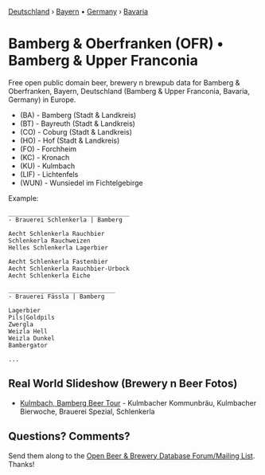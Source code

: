 <!-- Franken › • Franconia ›  -- add - why? why not??
-->

[Deutschland](https://github.com/openbeer/de-deutschland) › [Bayern](https://github.com/openbeer/by-bayern) • [Germany](https://github.com/openbeer/de-deutschland) › [Bavaria](https://github.com/openbeer/by-bayern)

# Bamberg & Oberfranken (OFR) • Bamberg & Upper Franconia

Free open public domain beer, brewery n brewpub data for Bamberg & Oberfranken, Bayern, Deutschland
(Bamberg & Upper Franconia, Bavaria, Germany) in Europe.

- (BA) - Bamberg (Stadt & Landkreis)
- (BT) - Bayreuth (Stadt & Landkreis)
- (CO) - Coburg (Stadt & Landkreis)
- (HO) - Hof (Stadt & Landkreis)
- (FO) - Forchheim
- (KC) - Kronach
- (KU) - Kulmbach
- (LIF) - Lichtenfels
- (WUN) - Wunsiedel im Fichtelgebirge

Example:
~~~
__________________________________
- Brauerei Schlenkerla | Bamberg

Aecht Schlenkerla Rauchbier
Schlenkerla Rauchweizen
Helles Schlenkerla Lagerbier

Aecht Schlenkerla Fastenbier
Aecht Schlenkerla Rauchbier-Urbock
Aecht Schlenkerla Eiche

______________________________
- Brauerei Fässla | Bamberg

Lagerbier
Pils|Goldpils
Zwergla
Weizla Hell
Weizla Dunkel
Bambergator

...
~~~


## Real World Slideshow (Brewery n Beer Fotos)

- [Kulmbach, Bamberg Beer Tour](https://plus.google.com/photos/100841117019192894371/albums/5918686981244909281) - Kulmbacher Kommunbräu, Kulmbacher Bierwoche, Brauerei Spezial, Schlenkerla


## Questions? Comments?

Send them along to the
[Open Beer & Brewery Database Forum/Mailing List](http://groups.google.com/group/beerdb).
Thanks!

